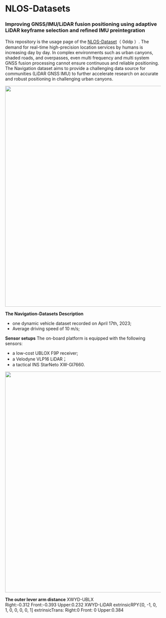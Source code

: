 # NLOS-Datasets
### Improving GNSS/IMU/LiDAR fusion positioning using adaptive LiDAR keyframe selection and refined IMU preintegration

This repository is the usage page of the [NLOS-Dataset](https://pan.baidu.com/s/1Qc3cgB_Pm2_B9YVyhkJkWg)（ 0ddp ）. The demand for real-time high-precision location services by humans is increasing day by day. In complex environments such as urban canyons, shaded roads, and overpasses, even multi frequency and multi system GNSS fusion processing cannot ensure continuous and reliable positioning. The Navigation dataset aims to provide a challenging data source for communities (LiDAR GNSS IMU) to further accelerate research on accurate and robust positioning in challenging urban canyons.

<p align="center">
  <img width="712pix" src="src/img/huanjing.jpg">
</p>

**The Navigation-Datasets Description**
 - one dynamic vehicle dataset recorded on April 17th, 2023;
 - Average driving speed of 10 m/s;

  
**Sensor setups**
The on-board platform is equipped with the following sensors:
 - a low-cost UBLOX F9P receiver;
 - a Velodyne VLP16 LiDAR；
 - a tactical INS StarNeto XW-GI7660.

<p align="center">
  <img width="712pix" src="src/img/shebei.png">
</p>

**The outer lever arm distance**
XWYD-UBLX  
Right:-0.312 Front:-0.393 Upper:0.232
XWYD-LiDAR
 extrinsicRPY:[0, -1, 0,
 1, 0, 0,
  0, 0, 1]
extrinsicTrans:
Right:0 Front: 0 Upper:0.384
